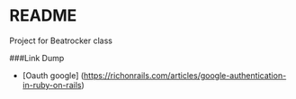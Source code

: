 # README
Project for Beatrocker class

###Link Dump
* [Oauth google] (https://richonrails.com/articles/google-authentication-in-ruby-on-rails)

